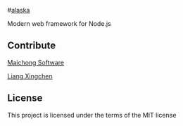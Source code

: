 #[alaska](https://github.com/maichong/alaska)

Modern web framework for Node.js

## Contribute
[Maichong Software](http://maichong.it)

[Liang Xingchen](https://github.com/liangxingchen)

## License

This project is licensed under the terms of the MIT license
